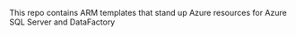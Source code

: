 This repo contains ARM templates that stand up Azure resources for Azure SQL Server and DataFactory 